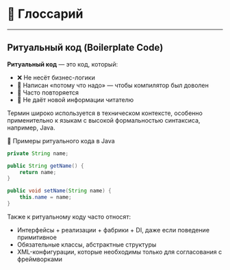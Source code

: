 # 📘 Глоссарий

---

## Ритуальный код (Boilerplate Code)

**Ритуальный код** — это код, который:

- ❌ Не несёт бизнес-логики
- 📄 Написан «потому что надо» — чтобы компилятор был доволен
- 🔁 Часто повторяется
- 🙈 Не даёт новой информации читателю

Термин широко используется в техническом контексте, особенно применительно к языкам с высокой формальностью синтаксиса, например, Java.

🔧 Примеры ритуального кода в Java

```java
private String name;

public String getName() {
    return name;
}

public void setName(String name) {
    this.name = name;
}
```

Также к ритуальному коду часто относят:

- Интерфейсы + реализации + фабрики + DI, даже если поведение примитивное
- Обязательные классы, абстрактные структуры
- XML-конфигурации, которые необходимы только для согласования с фреймворками
